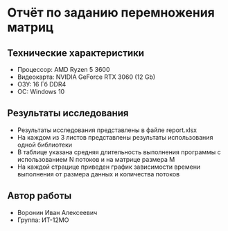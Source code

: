 # Отчёт по заданию перемножения матриц

## Технические характеристики
- Процессор: AMD Ryzen 5 3600
- Видеокарта: NVIDIA GeForce RTX 3060 (12 Gb)
- ОЗУ: 16 Гб DDR4
- ОС: Windows 10

## Результаты исследования
- Результаты исследования представлены в файле report.xlsx
- На каждом из 3 листов представлены результаты использования одной библиотеки
- В таблице указана средняя длительность выполнения программы с использованием N потоков и на матрице размера M
- На каждой страцице приведен график зависимости времени выполнения от размера данных и количества потоков

## Автор работы
- Воронин Иван Алексеевич
- Группа: ИТ-12МО